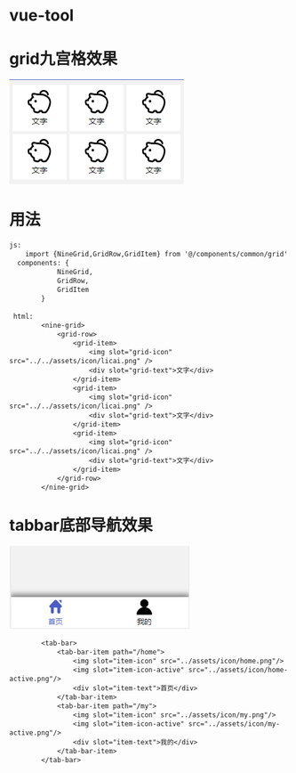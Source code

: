 # vue-tool
# grid九宫格效果
![九宫格效果](https://github.com/765918908/imgStorage/blob/master/img-storage/grid.jpg)
# 用法
```
js:
	import {NineGrid,GridRow,GridItem} from '@/components/common/grid'
  components: {
			NineGrid,
			GridRow,
			GridItem
		}
    
 html:
 		<nine-grid>
			<grid-row>
				<grid-item>
					<img slot="grid-icon" src="../../assets/icon/licai.png" />
					<div slot="grid-text">文字</div>
				</grid-item>
				<grid-item>
					<img slot="grid-icon" src="../../assets/icon/licai.png" />
					<div slot="grid-text">文字</div>
				</grid-item>
				<grid-item>
					<img slot="grid-icon" src="../../assets/icon/licai.png" />
					<div slot="grid-text">文字</div>
				</grid-item>
			</grid-row>
		</nine-grid>
```
 
# tabbar底部导航效果
![底部导航效果](https://github.com/765918908/imgStorage/blob/master/img-storage/tabbar.jpg)
```
		<tab-bar>
			<tab-bar-item path="/home">
				<img slot="item-icon" src="../assets/icon/home.png"/>
				<img slot="item-icon-active" src="../assets/icon/home-active.png"/>
				<div slot="item-text">首页</div>
			</tab-bar-item>
			<tab-bar-item path="/my">
				<img slot="item-icon" src="../assets/icon/my.png"/>
				<img slot="item-icon-active" src="../assets/icon/my-active.png"/>
				<div slot="item-text">我的</div>
			</tab-bar-item>
		</tab-bar>
``` 
